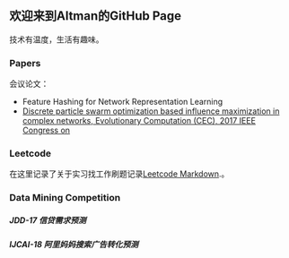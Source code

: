 ## 欢迎来到Altman的GitHub Page

技术有温度，生活有趣味。

### Papers
会议论文：

- Feature Hashing for Network Representation Learning
- [Discrete particle swarm optimization based influence maximization in complex networks, Evolutionary Computation (CEC), 2017 IEEE Congress on](https://ieeexplore.ieee.org/document/7969351/)

### Leetcode

在这里记录了关于实习找工作刷题记录[Leetcode Markdown](https://github.com/altmanWang/Offer-Solution).。

### Data Mining Competition

##### JDD-17 信贷需求预测
##### IJCAI-18 阿里妈妈搜索广告转化预测




